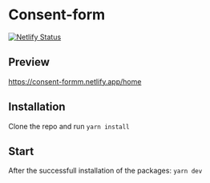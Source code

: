 # Consent-form

[![Netlify Status](https://api.netlify.com/api/v1/badges/89afbc8b-a69f-4724-abd9-e3a5317dd47e/deploy-status)](https://app.netlify.com/sites/consent-formm/deploys)

## Preview

https://consent-formm.netlify.app/home

## Installation

Clone the repo and run `yarn install`

## Start

After the successfull installation of the packages: `yarn dev`
